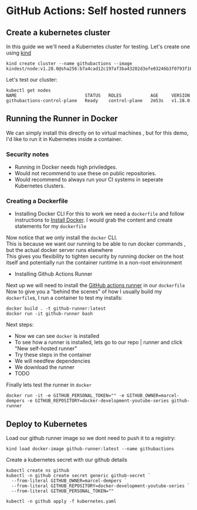 # GitHub Actions: Self hosted runners

## Create a kubernetes cluster

In this guide we we'll need a Kubernetes cluster for testing. Let's create one using [kind](https://kind.sigs.k8s.io/) </br>

```
kind create cluster --name githubactions --image kindest/node:v1.28.0@sha256:b7a4cad12c197af3ba43202d3efe03246b3f0793f162afb40a33c923952d5b31
```

Let's test our cluster:
```
kubectl get nodes
NAME                          STATUS   ROLES           AGE     VERSION
githubactions-control-plane   Ready    control-plane   2m53s   v1.28.0
```

## Running the Runner in Docker 

We can simply install this directly on to virtual machines , but for this demo, I'd like to run it in Kubernetes inside a container. </br>

### Security notes

* Running in Docker needs high priviledges.
* Would not recommend to use these on public repositories.
* Would recommend to always run your CI systems in seperate Kubernetes clusters.

### Creating a Dockerfile

* Installing Docker CLI 
For this to work we need a `dockerfile` and follow instructions to [Install Docker](https://docs.docker.com/engine/install/debian/).
I would grab the content and create statements for my `dockerfile` </br>

Now notice that we only install the `docker` CLI. </br> 
This is because we want our running to be able to run docker commands , but the actual docker server runs elsewhere </br>
This gives you flexibility to tighten security by running docker on the host itself and potentially run the container runtime in a non-root environment </br>

* Installing Github Actions Runner 

Next up we will need to install the [GitHub actions runner](https://github.com/actions/runner) in our `dockerfile`
Now to give you a "behind the scenes" of how I usually build my `dockerfile`s, I run a container to test my installs: 

```
docker build . -t github-runner:latest 
docker run -it github-runner bash
```

Next steps:

* Now we can see `docker` is installed 
* To see how a runner is installed, lets go to our repo | runner and click "New self-hosted runner"
* Try these steps in the container
* We will needfew dependencies
* We download the runner
* TODO


Finally lets test the runner in `docker` 

```
docker run -it -e GITHUB_PERSONAL_TOKEN="" -e GITHUB_OWNER=marcel-dempers -e GITHUB_REPOSITORY=docker-development-youtube-series github-runner
```

## Deploy to Kubernetes 

Load our github runner image so we dont need to push it to a registry:

```
kind load docker-image github-runner:latest --name githubactions
```

Create a kubernetes secret with our github details 

```
kubectl create ns github
kubectl -n github create secret generic github-secret `
  --from-literal GITHUB_OWNER=marcel-dempers `
  --from-literal GITHUB_REPOSITORY=docker-development-youtube-series `
  --from-literal GITHUB_PERSONAL_TOKEN=""

kubectl -n github apply -f kubernetes.yaml
```
